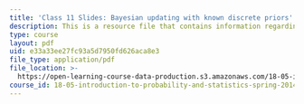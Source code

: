```yaml
---
title: 'Class 11 Slides: Bayesian updating with known discrete priors'
description: This is a resource file that contains information regarding class 11.
type: course
layout: pdf
uid: e33a33ee27fc93a5d7950fd626aca8e3
file_type: application/pdf
file_location: >-
  https://open-learning-course-data-production.s3.amazonaws.com/18-05-introduction-to-probability-and-statistics-spring-2014/e33a33ee27fc93a5d7950fd626aca8e3_MIT18_05S14_class11_slides.pdf
course_id: 18-05-introduction-to-probability-and-statistics-spring-2014
---
```

